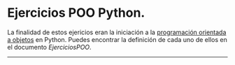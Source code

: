 Ejercicios POO Python.
==================================

La finalidad de estos ejericios eran la iniciación a la [programación orientada a objetos][1] en Python.
Puedes encontrar la definición de cada uno de ellos en el documento *EjerciciosPOO*.

---------

[1]: https://es.wikipedia.org/wiki/Programaci%C3%B3n_orientada_a_objetos